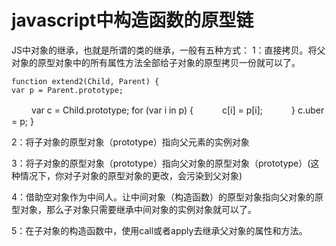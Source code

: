 # javascript中构造函数的原型链
JS中对象的继承，也就是所谓的类的继承，一般有五种方式：
1：直接拷贝。将父对象的原型对象中的所有属性方法全部给子对象的原型拷贝一份就可以了。

    function extend2(Child, Parent) {
    var p = Parent.prototype;
　　 var c = Child.prototype;
    for (var i in p) {
　　　c[i] = p[i];
　　　}
     c.uber = p;
    }

2：将子对象的原型对象（prototype）指向父元素的实例对象

3：将子对象的原型对象（prototype）指向父对象的原型对象（prototype）(这种情况下，你对子对象的原型对象的更改，会污染到父对象)

4：借助空对象作为中间人。让中间对象（构造函数）的原型对象指向父对象的原型对象，那么子对象只需要继承中间对象的实例对象就可以了。

5：在子对象的构造函数中，使用call或者apply去继承父对象的属性和方法。
